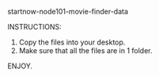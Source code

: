 startnow-node101-movie-finder-data

INSTRUCTIONS:

1. Copy the files into your desktop.
2. Make sure that all the files are in 1 folder.

ENJOY.